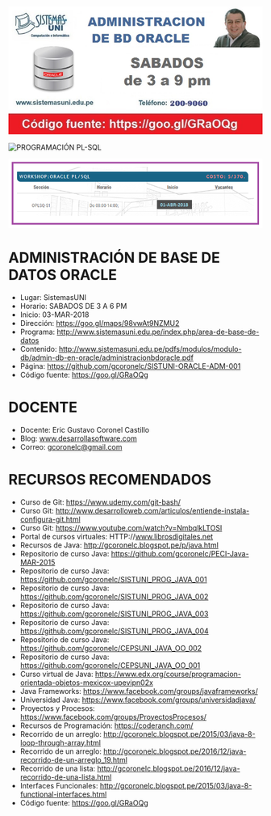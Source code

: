 ![ADMINISTRACION DE BD ORACLE](https://raw.githubusercontent.com/gcoronelc/SISTUNI-ORACLE-ADM-001/master/Img/ora-adm-001.jpg)

![PROGRAMACIÓN PL-SQL](https://raw.githubusercontent.com/gcoronelc/SISTUNI-ORACLE-ADM-001/master/Img/plsql2.png)

![PROGRAMACIÓN PL-SQL](https://raw.githubusercontent.com/gcoronelc/SISTUNI-ORACLE-ADM-001/master/Img/plsql.png)



# ADMINISTRACIÓN DE BASE DE DATOS ORACLE

- Lugar: SistemasUNI
- Horario: SABADOS DE 3 A 6 PM
- Inicio: 03-MAR-2018
- Dirección: https://goo.gl/maps/98vwAt9NZMU2
- Programa: http://www.sistemasuni.edu.pe/index.php/area-de-base-de-datos
- Contenido: http://www.sistemasuni.edu.pe/pdfs/modulos/modulo-db/admin-db-en-oracle/administracionbdoracle.pdf
- Página: https://github.com/gcoronelc/SISTUNI-ORACLE-ADM-001
- Código fuente: https://goo.gl/GRaOQg

# DOCENTE

- Docente: Eric Gustavo Coronel Castillo
- Blog: www.desarrollasoftware.com
- Correo: gcoronelc@gmail.com

# RECURSOS RECOMENDADOS

- Curso de Git: https://www.udemy.com/git-bash/
- Curso Git: http://www.desarrolloweb.com/articulos/entiende-instala-configura-git.html
- Curso Git: https://www.youtube.com/watch?v=NmbqlkLTOSI
- Portal de cursos virtuales: HTTP://www.librosdigitales.net
- Recursos de Java: http://gcoronelc.blogspot.pe/p/java.html
- Repositorio de curso Java: https://github.com/gcoronelc/PECI-Java-MAR-2015
- Repositorio de curso Java: https://github.com/gcoronelc/SISTUNI_PROG_JAVA_001
- Repositorio de curso Java: https://github.com/gcoronelc/SISTUNI_PROG_JAVA_002
- Repositorio de curso Java: https://github.com/gcoronelc/SISTUNI_PROG_JAVA_003
- Repositorio de curso Java: https://github.com/gcoronelc/SISTUNI_PROG_JAVA_004
- Repositorio de curso Java: https://github.com/gcoronelc/CEPSUNI_JAVA_OO_002
- Repositorio de curso Java: https://github.com/gcoronelc/CEPSUNI_JAVA_OO_001
- Curso virtual de Java: https://www.edx.org/course/programacion-orientada-objetos-mexicox-upevipn02x
- Java Frameworks: https://www.facebook.com/groups/javaframeworks/
- Universidad Java: https://www.facebook.com/groups/universidadjava/
- Proyectos y Procesos: https://www.facebook.com/groups/ProyectosProcesos/
- Recursos de Programación: https://coderanch.com/
- Recorrido de un arreglo: http://gcoronelc.blogspot.pe/2015/03/java-8-loop-through-array.html
- Recorrido de un arreglo: http://gcoronelc.blogspot.pe/2016/12/java-recorrido-de-un-arreglo_19.html
- Recorrido de una lista: http://gcoronelc.blogspot.pe/2016/12/java-recorrido-de-una-lista.html
- Interfaces Funcionales: http://gcoronelc.blogspot.pe/2015/03/java-8-functional-interfaces.html
- Código fuente: https://goo.gl/GRaOQg






